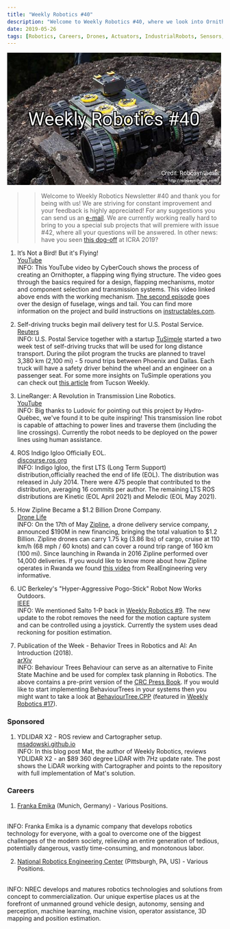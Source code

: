 ```yaml
---
title: "Weekly Robotics #40"
description: "Welcome to Weekly Robotics #40, where we look into Ornithopters, transmission line robot, remote controlled pogo stick and more!"
date: 2019-05-26
tags: [Robotics, Careers, Drones, Actuators, IndustrialRobots, Sensors, AutonomousCars, ROS, MobileRobots, Programming]
---
```

![HeaderImage](/img/headers/40.jpg "Header image")

>> Welcome to Weekly Robotics Newsletter #40 and thank you for being with us! We are striving for constant improvement and your feedback is highly appreciated! For any suggestions you can send us an [e-mail](mailto:contact@weeklyrobotics.com). We are currently working really hard to bring to you a special sub projects that will premiere with issue #42, where all your questions will be answered. In other news: have you seen [this dog-off](https://youtu.be/5VVkkvjxF_c) at ICRA 2019?

1) It’s Not a Bird! But it's Flying!
<br>[YouTube](https://youtu.be/ruWvzF1fGHw)<br>
INFO: This YouTube video by CyberCouch shows the process of creating an Ornithopter, a flapping wing flying structure. The video goes through the basics required for a design, flapping mechanisms, motor and component selection and transmission systems. This video linked above ends with the working mechanism. [The second episode](https://youtu.be/ufjvmdAXyZs) goes over the design of fuselage, wings and tail. You can find more information on the project and build instructions on [instructables.com](https://www.instructables.com/id/Opensource-Ornithopter-Prototype-Arduino-Powered-a/).

2) Self-driving trucks begin mail delivery test for U.S. Postal Service.
<br>[Reuters](https://www.reuters.com/article/us-tusimple-autonomous-usps/self-driving-trucks-begin-mail-delivery-test-for-u-s-postal-service-idUSKCN1SR0YB?feedType=RSS&feedName=technologyNews)<br>
INFO: U.S. Postal Service together with a startup [TuSimple](https://www.tusimple.com/) started a two week test of self-driving trucks that will be used for long distance transport. During the pilot program the trucks are planned to travel 3,380 km (2,100 mi) - 5 round trips between Phoenix and Dallas. Each truck will have a safety driver behind the wheel and an engineer on a passenger seat. For some more insights on TuSimple operations you can check out [this article](https://www.tucsonweekly.com/tucson/hands-off-the-wheel/Content?oid=25111164) from Tucson Weekly.

3) LineRanger: A Revolution in Transmission Line Robotics.
<br>[YouTube](https://youtu.be/OItActG9S6U)<br>
INFO: Big thanks to Ludovic for pointing out this project by Hydro-Québec, we've found it to be quite inspiring! This transmission line robot is capable of attaching to power lines and traverse them (including the line crossings). Currently the robot needs to be deployed on the power lines using human assistance.

4) ROS Indigo Igloo Officially EOL.
<br>[discourse.ros.org](https://discourse.ros.org/t/indigo-igloo-officially-eol/9211)<br>
INFO: Indigo Igloo, the first LTS (Long Term Support) distribution,officially reached the end of life (EOL). The distribution was released in July 2014. There were 475 people that contributed to the distribution, averaging 16 commits per author. The remaining LTS ROS distributions are Kinetic (EOL April 2021) and Melodic (EOL May 2021).

5) How Zipline Became a $1.2 Billion Drone Company.
<br>[Drone Life](https://dronelife.com/2019/05/21/how-zipline-became-a-1-2-billion-drone-company/)<br>
INFO: On the 17th of May [Zipline](https://flyzipline.com/), a drone delivery service company, announced $190M in new financing, bringing the total valuation to $1.2 Billion. Zipline drones can carry 1.75 kg (3.86 lbs) of cargo, cruise at 110 km/h (68 mph / 60 knots) and can cover a round trip range of 160 km (100 mi). Since launching in Rwanda in 2016 Zipline performed over 14,000 deliveries. If you would like to know more about how Zipline operates in Rwanda we found [this video](https://youtu.be/jEbRVNxL44c) from RealEngineering very informative.

6) UC Berkeley's "Hyper-Aggressive Pogo-Stick" Robot Now Works Outdoors.
<br>[IEEE](https://spectrum.ieee.org/automaton/robotics/robotics-hardware/upgraded-salto-goes-for-a-bounce-outside-the-lab)<br>
INFO: We mentioned Salto 1-P back in [Weekly Robotics #9](https://weeklyrobotics.com/weekly-robotics-9). The new update to the robot removes the need for the motion capture system and can be controlled using a joystick. Currently the system uses dead reckoning for position estimation.

7) Publication of the Week - Behavior Trees in Robotics and AI: An Introduction (2018).
<br>[arXiv](https://arxiv.org/abs/1709.00084)<br>
INFO: Behaviour Trees Behaviour can serve as an alternative to Finite State Machine and be used for complex task planning in Robotics. The above contains a pre-print version of the  [CRC Press Book](https://www.crcpress.com/Behavior-Trees-in-Robotics-and-AI-An-Introduction/Colledanchise-Ogren/p/book/9781138593732). If you would like to start implementing BehaviourTrees in your systems then you might want to take a look at [BehaviourTree.CPP]() (featured in [Weekly Robotics #17](https://weeklyrobotics.com/weekly-robotics-17)).

### Sponsored

1) YDLIDAR X2 - ROS review and Cartographer setup.
<br>[msadowski.github.io](https://msadowski.github.io/ydlidar-x2-review-ros-cartographer/)<br>
INFO: In this blog post Mat, the author of Weekly Robotics, reviews YDLIDAR X2 - an $89 360 degree LiDAR with 7Hz update rate. The post shows the LiDAR working with Cartographer and points to the repository with full implementation of Mat's solution.

### Careers

1) [Franka Emika](https://www.franka.de/careers/) (Munich, Germany) - Various Positions.
<br>
INFO: Franka Emika is a dynamic company that develops robotics technology for everyone, with a goal to overcome one of the biggest challenges of the modern society, relieving an entire generation of tedious, potentially dangerous, vastly time-consuming, and monotonous labor.

2) [National Robotics Engineering Center](https://www.nrec.ri.cmu.edu/careers/index.html) (Pittsburgh, PA, US) - Various Positions.
<br>
INFO: NREC develops and matures robotics technologies and solutions from concept to commercialization. Our unique expertise places us at the forefront of unmanned ground vehicle design, autonomy, sensing and perception, machine learning, machine vision, operator assistance, 3D mapping and position estimation.
